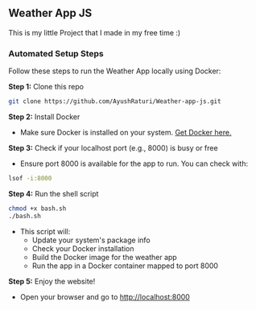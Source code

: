 ## Weather App JS

This is my little Project that I made in my free time :)

### Automated Setup Steps

Follow these steps to run the Weather App locally using Docker:

**Step 1:** Clone this repo
```bash
git clone https://github.com/AyushRaturi/Weather-app-js.git
```

**Step 2:** Install Docker
- Make sure Docker is installed on your system. [Get Docker here.](https://docs.docker.com/get-docker/)

**Step 3:** Check if your localhost port (e.g., 8000) is busy or free
- Ensure port 8000 is available for the app to run. You can check with:
```bash
lsof -i:8000
```

**Step 4:** Run the shell script
```bash
chmod +x bash.sh
./bash.sh
```
- This script will:
   - Update your system's package info
   - Check your Docker installation
   - Build the Docker image for the weather app
   - Run the app in a Docker container mapped to port 8000

**Step 5:** Enjoy the website!
- Open your browser and go to [http://localhost:8000](http://localhost:8000)